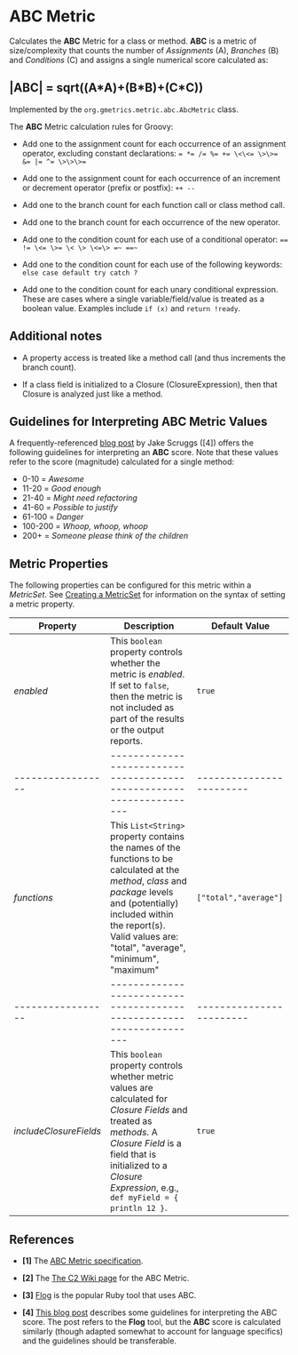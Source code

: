 # ABC Metric

 Calculates the **ABC** Metric for a class or method. **ABC** is a metric of
 size/complexity that counts the number of *Assignments* (A), *Branches* (B)
 and *Conditions* (C) and assigns a single numerical score calculated as:

## |ABC| = sqrt((A\*A)+(B\*B)+(C\*C))

 Implemented by the `org.gmetrics.metric.abc.AbcMetric` class.

 The **ABC** Metric calculation rules for Groovy:

 * Add one to the assignment count for each occurrence of an assignment operator,
    excluding constant declarations: ` = *= /= %= += \<\<= \>\>= &= |= ^= \>\>\>= `

 * Add one to the assignment count for each occurrence of an increment or
   decrement operator (prefix or postfix): ` ++ -- `

 * Add one to the branch count for each function call or class method call.

 * Add one to the branch count for each occurrence of the new operator.

 * Add one to the condition count for each use of a conditional operator:
      ` == != \<= \>= \< \> \<=\> =~ ==~ `

 * Add one to the condition count for each use of the following keywords:
   `else case default try catch ?`

 * Add one to the condition count for each unary conditional expression.
   These are cases where a single variable/field/value is treated as a boolean value.
   Examples include `if (x)` and `return !ready`.


## Additional notes

 * A property access is treated like a method call (and thus increments the branch count).

 * If a class field is initialized to a Closure (ClosureExpression), then that Closure is analyzed just like a method.


## Guidelines for Interpreting ABC Metric Values

  A frequently-referenced [blog post](http://jakescruggs.blogspot.com/2008/08/whats-good-flog-score.html) by Jake Scruggs ([4]) offers the following guidelines for interpreting an **ABC** score. Note that these values refer to the score (magnitude) calculated for a single method:

  * 0-10 = *Awesome*
  * 11-20 = *Good enough*
  * 21-40 = *Might need refactoring*
  * 41-60 = *Possible to justify*
  * 61-100 = *Danger*
  * 100-200 = *Whoop, whoop, whoop*
  * 200+ = *Someone please think of the children*


## Metric Properties

  The following properties can be configured for this metric within a *MetricSet*. See [Creating a MetricSet](./gmetrics-creating-metricset.html) for information on the syntax of setting a metric property.


| **Property**    | **Description**                                                    | **Default Value**      |
|-----------------|--------------------------------------------------------------------|------------------------|
| *enabled*         | This `boolean` property controls whether the metric is *enabled*. If set to `false`, then the metric is not included as part of the results or the output reports. | `true`                 |
|-----------------|--------------------------------------------------------------------|------------------------|
| *functions*       | This `List<String>` property contains the names of the functions to be calculated at the *method*, *class* and *package* levels and (potentially) included within the report(s). Valid values are: "total", "average", "minimum", "maximum" | `["total","average"]`  |
|-----------------|--------------------------------------------------------------------|------------------------|
| *includeClosureFields* | This `boolean` property controls whether metric values are calculated for *Closure Fields* and treated as *methods*. A *Closure Field* is a field that is initialized to a *Closure Expression*, e.g., `def myField = { println 12 }`. | `true`                 |


## References

 * **[1]** The [ABC Metric specification](http://www.softwarerenovation.com/ABCMetric.pdf).

 * **[2]** The [The C2 Wiki page](http://c2.com/cgi/wiki?AbcMetric) for the ABC Metric.

 * **[3]** [Flog](http://ruby.sadi.st/Flog.html) is the popular Ruby tool that uses ABC.

 * **[4]** [This blog post](http://jakescruggs.blogspot.com/2008/08/whats-good-flog-score.html) describes some guidelines for interpreting the ABC score. The post refers to the **Flog** tool, but the **ABC** score is calculated similarly (though adapted somewhat to account for language specifics) and the guidelines should be transferable.
